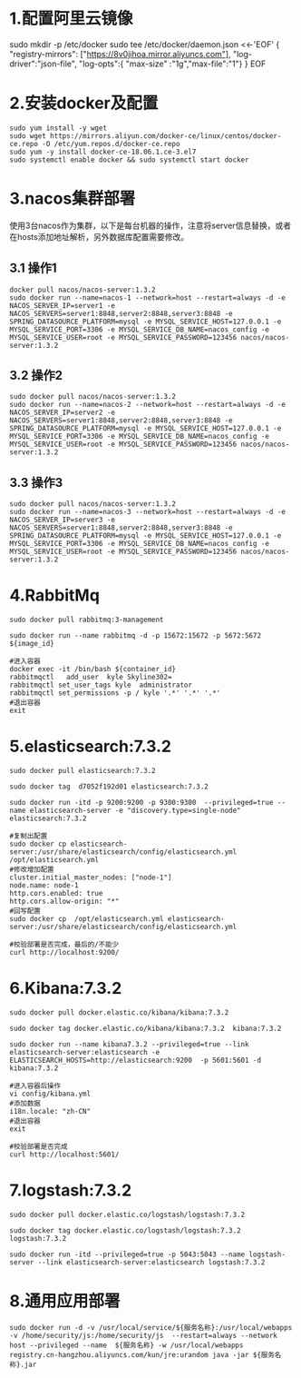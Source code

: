# 1.配置阿里云镜像

sudo mkdir -p /etc/docker
sudo tee /etc/docker/daemon.json <<-'EOF'
{
  "registry-mirrors": ["https://8v0jihoa.mirror.aliyuncs.com"],
  "log-driver":"json-file",
  "log-opts":{ "max-size" :"1g","max-file":"1"}
}
EOF



# 2.安装docker及配置    

```
sudo yum install -y wget
sudo wget https://mirrors.aliyun.com/docker-ce/linux/centos/docker-ce.repo -O /etc/yum.repos.d/docker-ce.repo
sudo yum -y install docker-ce-18.06.1.ce-3.el7
sudo systemctl enable docker && sudo systemctl start docker
```





# 3.nacos集群部署

使用3台nacos作为集群，以下是每台机器的操作，注意将server信息替换，或者在hosts添加地址解析，另外数据库配置需要修改。



## 3.1 操作1

```shell
docker pull nacos/nacos-server:1.3.2
sudo docker run --name=nacos-1 --network=host --restart=always -d -e NACOS_SERVER_IP=server1 -e NACOS_SERVERS=server1:8848,server2:8848,server3:8848 -e SPRING_DATASOURCE_PLATFORM=mysql -e MYSQL_SERVICE_HOST=127.0.0.1 -e MYSQL_SERVICE_PORT=3306 -e MYSQL_SERVICE_DB_NAME=nacos_config -e MYSQL_SERVICE_USER=root -e MYSQL_SERVICE_PASSWORD=123456 nacos/nacos-server:1.3.2
```



## 3.2 操作2

```shell
sudo docker pull nacos/nacos-server:1.3.2
sudo docker run --name=nacos-2 --network=host --restart=always -d -e NACOS_SERVER_IP=server2 -e NACOS_SERVERS=server1:8848,server2:8848,server3:8848 -e SPRING_DATASOURCE_PLATFORM=mysql -e MYSQL_SERVICE_HOST=127.0.0.1 -e MYSQL_SERVICE_PORT=3306 -e MYSQL_SERVICE_DB_NAME=nacos_config -e MYSQL_SERVICE_USER=root -e MYSQL_SERVICE_PASSWORD=123456 nacos/nacos-server:1.3.2
```



## 3.3 操作3

```shell
sudo docker pull nacos/nacos-server:1.3.2
sudo docker run --name=nacos-3 --network=host --restart=always -d -e NACOS_SERVER_IP=server3 -e NACOS_SERVERS=server1:8848,server2:8848,server3:8848 -e SPRING_DATASOURCE_PLATFORM=mysql -e MYSQL_SERVICE_HOST=127.0.0.1 -e MYSQL_SERVICE_PORT=3306 -e MYSQL_SERVICE_DB_NAME=nacos_config -e MYSQL_SERVICE_USER=root -e MYSQL_SERVICE_PASSWORD=123456 nacos/nacos-server:1.3.2
```

# 4.RabbitMq

```shell
sudo docker pull rabbitmq:3-management

sudo docker run --name rabbitmq -d -p 15672:15672 -p 5672:5672 ${image_id}

#进入容器
docker exec -it /bin/bash ${container_id}
rabbitmqctl   add_user  kyle Skyline302=
rabbitmqctl set_user_tags kyle  administrator
rabbitmqctl set_permissions -p / kyle '.*' '.*' '.*'
#退出容器
exit
```





# 5.elasticsearch:7.3.2

```shell
sudo docker pull elasticsearch:7.3.2

sudo docker tag  d7052f192d01 elasticsearch:7.3.2

sudo docker run -itd -p 9200:9200 -p 9300:9300  --privileged=true --name elasticsearch-server -e "discovery.type=single-node"  elasticsearch:7.3.2

#复制出配置
sudo docker cp elasticsearch-server:/usr/share/elasticsearch/config/elasticsearch.yml /opt/elasticsearch.yml
#修改增加配置
cluster.initial_master_nodes: ["node-1"]
node.name: node-1
http.cors.enabled: true
http.cors.allow-origin: "*"
#回写配置
sudo docker cp  /opt/elasticsearch.yml elasticsearch-server:/usr/share/elasticsearch/config/elasticsearch.yml 

#校验部署是否完成，最后的/不能少
curl http://localhost:9200/
```



# 6.Kibana:7.3.2

```shell
sudo docker pull docker.elastic.co/kibana/kibana:7.3.2

sudo docker tag docker.elastic.co/kibana/kibana:7.3.2  kibana:7.3.2

sudo docker run --name kibana7.3.2 --privileged=true --link elasticsearch-server:elasticsearch -e ELASTICSEARCH_HOSTS=http://elasticsearch:9200  -p 5601:5601 -d  kibana:7.3.2

#进入容器后操作
vi config/kibana.yml
#添加数据
i18n.locale: "zh-CN"
#退出容器
exit

#校验部署是否完成
curl http://localhost:5601/
```



# 7.logstash:7.3.2

```shell
sudo docker pull docker.elastic.co/logstash/logstash:7.3.2

sudo docker tag docker.elastic.co/logstash/logstash:7.3.2  logstash:7.3.2

sudo docker run -itd --privileged=true -p 5043:5043 --name logstash-server --link elasticsearch-server:elasticsearch logstash:7.3.2
```



# 8.通用应用部署

```shell
sudo docker run -d -v /usr/local/service/${服务名称}:/usr/local/webapps -v /home/security/js:/home/security/js  --restart=always --network host --privileged --name  ${服务名称} -w /usr/local/webapps  registry.cn-hangzhou.aliyuncs.com/kun/jre:urandom java -jar ${服务名称}.jar
```


